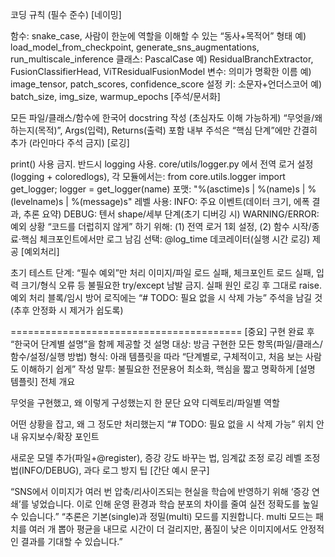 코딩 규칙 (필수 준수)
[네이밍]

함수: snake_case, 사람이 한눈에 역할을 이해할 수 있는 “동사+목적어” 형태
예) load_model_from_checkpoint, generate_sns_augmentations, run_multiscale_inference
클래스: PascalCase
예) ResidualBranchExtractor, FusionClassifierHead, ViTResidualFusionModel
변수: 의미가 명확한 이름
예) image_tensor, patch_scores, confidence_score
설정 키: 소문자+언더스코어
예) batch_size, img_size, warmup_epochs
[주석/문서화]

모든 파일/클래스/함수에 한국어 docstring 작성 (초심자도 이해 가능하게)
“무엇을/왜 하는지(목적)”, Args(입력), Returns(출력) 포함
내부 주석은 “핵심 단계”에만 간결히 추가 (라인마다 주석 금지)
[로깅]

print() 사용 금지. 반드시 logging 사용.
core/utils/logger.py 에서 전역 로거 설정(logging + coloredlogs), 각 모듈에서는:
from core.utils.logger import get_logger; logger = get_logger(name)
포맷: "%(asctime)s | %(name)s | %(levelname)s | %(message)s"
레벨 사용:
INFO: 주요 이벤트(데이터 크기, 에폭 결과, 추론 요약)
DEBUG: 텐서 shape/세부 단계(초기 디버깅 시)
WARNING/ERROR: 예외 상황
“코드를 더럽히지 않게” 하기 위해:
(1) 전역 로거 1회 설정, (2) 함수 시작/종료·핵심 체크포인트에서만 로그 남김
선택: @log_time 데코레이터(실행 시간 로깅) 제공
[예외처리]

초기 테스트 단계: “필수 예외”만 처리
이미지/파일 로드 실패, 체크포인트 로드 실패, 입력 크기/형식 오류 등
불필요한 try/except 남발 금지. 실패 원인 로깅 후 그대로 raise.
예외 처리 블록/임시 방어 로직에는 “# TODO: 필요 없을 시 삭제 가능” 주석을 남길 것
(추후 안정화 시 제거가 쉽도록)

========================================
[중요] 구현 완료 후 “한국어 단계별 설명”을 함께 제공할 것
설명 대상: 방금 구현한 모든 항목(파일/클래스/함수/설정/실행 방법)
형식: 아래 템플릿을 따라 “단계별로, 구체적이고, 처음 보는 사람도 이해하기 쉽게” 작성
말투: 불필요한 전문용어 최소화, 핵심을 짧고 명확하게
[설명 템플릿]
전체 개요

무엇을 구현했고, 왜 이렇게 구성했는지 한 문단 요약
디렉토리/파일별 역할

어떤 상황을 잡고, 왜 그 정도만 처리했는지
“# TODO: 필요 없을 시 삭제 가능” 위치 안내
유지보수/확장 포인트

새로운 모델 추가(파일+@register), 증강 강도 바꾸는 법, 임계값 조정
로깅 레벨 조정법(INFO/DEBUG), 과다 로그 방지 팁
[간단 예시 문구]

“SNS에서 이미지가 여러 번 압축/리사이즈되는 현실을 학습에 반영하기 위해 ‘증강 연쇄’를 넣었습니다. 이로 인해 운영 환경과 학습 분포의 차이를 줄여 실전 정확도를 높일 수 있습니다.”
“추론은 기본(single)과 정밀(multi) 모드를 지원합니다. multi 모드는 패치를 여러 개 뽑아 평균을 내므로 시간이 더 걸리지만, 품질이 낮은 이미지에서도 안정적인 결과를 기대할 수 있습니다.”